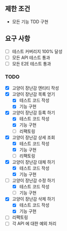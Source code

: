 ## 제한 조건
- 모든 기능 TDD 구현

## 요구 사항
- [ ] 테스트 커버리지 100% 달성 
- [ ] 모든 API 테스트 통과
- [ ] 모든 E2E 테스트 통과

### TODO  
- [X] 고양이 장난감 엔티티 작성
- [X] 고양이 장난감 목록 얻기
  - [X] 테스트 코드 작성
  - [X] 기능 구현
- [X] 고양이 장난감 등록 하기
  - [X] 테스트 코드 작성
  - [X] 기능 구현
  - [ ] 리팩토링
- [X] 고양이 장난감 상세 조회
  - [X] 테스트 코드 작성
  - [X] 기능 구현
  - [ ] 리팩토링
- [X] 고양이 장난감 대체 하기
  - [X] 테스트 코드 작성
  - [X] 기능 구현
- [ ] 고양이 장난감 수정 하기
  - [X] 테스트 코드 작성
  - [ ] 기능 구현
- [X] 고양이 장난감 삭제 하기
  - [X] 테스트 코드 작성
  - [X] 기능 구현
- [ ] 리팩토링
- [ ] 각 API 에 대한 예외 처리
